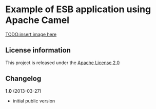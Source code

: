 Example of ESB application using Apache Camel
=============================================

[TODO:insert image here]()

License information
-------------------

This project is released under the [Apache License 2.0](http://www.apache.org/licenses/LICENSE-2.0)

Changelog
---------
**1.0** (2013-03-27)

 * initial public version
